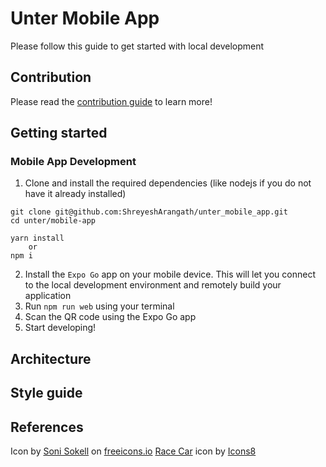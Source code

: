 # Unter Mobile App 

Please follow this guide to get started with local development 

## Contribution 

Please read the [contribution guide](contributing.md) to learn more!

## Getting started 

### Mobile App Development 
1. Clone and install the required dependencies (like nodejs if you do not have it already installed)
```
git clone git@github.com:ShreyeshArangath/unter_mobile_app.git
cd unter/mobile-app 

yarn install 
    or
npm i
```
2. Install the `Expo Go` app on your mobile device. This will let you connect to the local development environment and remotely build your application 
3. Run `npm run web` using your terminal
4. Scan the QR code using the Expo Go app 
5. Start developing! 


## Architecture 

## Style guide

## References 
Icon by <a href="https://freeicons.io/profile/6200">Soni Sokell</a> on <a href="https://freeicons.io">freeicons.io</a>
<a target="_blank" href="https://icons8.com/icon/22546/race-car">Race Car</a> icon by <a target="_blank" href="https://icons8.com">Icons8</a>
